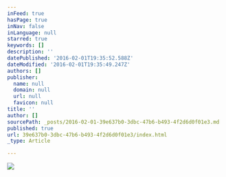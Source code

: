 ```yaml
---
inFeed: true
hasPage: true
inNav: false
inLanguage: null
starred: true
keywords: []
description: ''
datePublished: '2016-02-01T19:35:52.588Z'
dateModified: '2016-02-01T19:35:49.247Z'
authors: []
publisher:
  name: null
  domain: null
  url: null
  favicon: null
title: ''
author: []
sourcePath: _posts/2016-02-01-39e637b0-3dbc-47b6-b493-4f2d6d0f01e3.md
published: true
url: 39e637b0-3dbc-47b6-b493-4f2d6d0f01e3/index.html
_type: Article

---
```

![](https://the-grid-user-content.s3-us-west-2.amazonaws.com/6babd856-e305-4a8c-b4a4-21b6ec782e92.png)